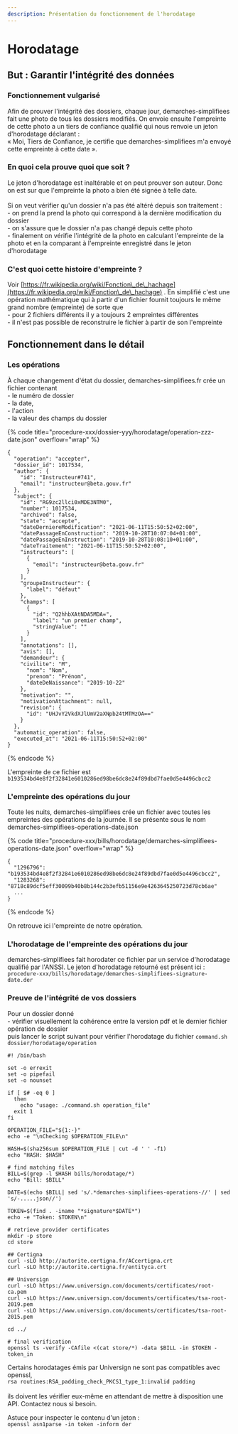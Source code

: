 ```yaml
---
description: Présentation du fonctionnement de l'horodatage
---
```


# Horodatage

## But : Garantir l'intégrité des données

### Fonctionnement vulgarisé

Afin de prouver l'intégrité des dossiers, chaque jour, demarches-simplifiees fait une photo de tous les dossiers modifiés. On envoie ensuite l'empreinte de cette photo a un tiers de confiance qualifié qui nous renvoie un jeton d'horodatage déclarant : \
« Moi, Tiers de Confiance, je certifie que demarches-simplifiees m'a envoyé cette empreinte à cette date ».

### En quoi cela prouve quoi que soit ?

Le jeton d'horodatage est inaltérable et on peut prouver son auteur. Donc on est sur que l'empreinte la photo a bien été signée à telle date.\
\
Si on veut vérifier qu'un dossier n'a pas été altéré depuis son traitement :\
\- on prend la prend la photo qui correspond à la dernière modification du dossier\
\- on s'assure que le dossier n'a pas changé depuis cette photo\
\- finalement on vérifie l'intégrité de la photo en calculant l'empreinte de la photo et en la comparant à l'empreinte enregistré dans le jeton d'horodatage

### C'est quoi cette histoire d'empreinte ?

Voir [https://fr.wikipedia.org/wiki/Fonction\_de\_hachage](https://fr.wikipedia.org/wiki/Fonction\_de\_hachage) . En simplifié c'est une opération mathématique qui à partir d'un fichier fournit toujours le même grand nombre (empreinte) de sorte que \
\- pour 2 fichiers différents il y a toujours 2 empreintes différentes\
\- il n'est pas possible de reconstruire le fichier à partir de son l'empreinte

## Fonctionnement dans le détail

### Les opérations

À chaque changement d'état du dossier, demarches-simplifiees.fr crée un fichier contenant \
\- le numéro de dossier\
\- la date, \
\- l'action\
\- la valeur des champs du dossier

{% code title="procedure-xxx/dossier-yyy/horodatage/operation-zzz-date.json" overflow="wrap" %}
```
{
  "operation": "accepter",
  "dossier_id": 1017534,
  "author": {
    "id": "Instructeur#741",
    "email": "instructeur@beta.gouv.fr"
  },
  "subject": {
    "id": "RG9zc2llci0xMDE3NTM0",
    "number": 1017534,
    "archived": false,
    "state": "accepte",
    "dateDerniereModification": "2021-06-11T15:50:52+02:00",
    "datePassageEnConstruction": "2019-10-28T10:07:04+01:00",
    "datePassageEnInstruction": "2019-10-28T10:08:10+01:00",
    "dateTraitement": "2021-06-11T15:50:52+02:00",
    "instructeurs": [
      {
        "email": "instructeur@beta.gouv.fr"
      }
    ],
    "groupeInstructeur": {
      "label": "défaut"
    },
    "champs": [
      {
        "id": "Q2hhbXAtNDA5MDA=",
        "label": "un premier champ",
        "stringValue": ""
      }
    ],
    "annotations": [],
    "avis": [],
    "demandeur": {
    "civilite": "M",
      "nom": "Nom",
      "prenom": "Prénom",
      "dateDeNaissance": "2019-10-22"
    },
    "motivation": "",
    "motivationAttachment": null,
    "revision": {
      "id": "UHJvY2VkdXJlUmV2aXNpb24tMTMzOA=="
    }
  },
  "automatic_operation": false,
  "executed_at": "2021-06-11T15:50:52+02:00"
}
```
{% endcode %}

L'empreinte de ce fichier est `b193534bd4e8f2f32841e6010286ed98be6dc8e24f89dbd7fae0d5e4496cbcc2`

### L'empreinte des opérations du jour

Toute les nuits, demarches-simplifiees crée un fichier avec toutes les empreintes des opérations de la journée. Il se présente sous le nom demarches-simplifiees-operations-date.json

{% code title="procedure-xxx/bills/horodatage/demarches-simplifiees-operations-date.json" overflow="wrap" %}
```
{
  "1296796": "b193534bd4e8f2f32841e6010286ed98be6dc8e24f89dbd7fae0d5e4496cbcc2",
  "1283268": "8718c89dcf5eff30099b40b8b144c2b3efb51156e9e4263645250723d78cb6ae"
  ...
}
```
{% endcode %}

On retrouve ici l'empreinte de notre opération.

### L'horodatage de l'empreinte des opérations du jour

demarches-simplifiees fait horodater ce fichier par un service d'horodatage qualifié par l'ANSSI. Le jeton d'horodatage retourné est présent ici :\
`procedure-xxx/bills/horodatage/demarches-simplifiees-signature-date.der`

### Preuve de l'intégrité de vos dossiers

Pour un dossier donné\
\- vérifier visuellement la cohérence entre la version pdf et le dernier fichier opération de dossier\
puis lancer le script suivant pour vérifier l'horodatage du fichier `command.sh dossier/horodatage/operation`



```
#! /bin/bash

set -o errexit
set -o pipefail
set -o nounset

if [ $# -eq 0 ]
  then
    echo "usage: ./command.sh operation_file"
  exit 1
fi

OPERATION_FILE="${1:-}"
echo -e "\nChecking $OPERATION_FILE\n"

HASH=$(sha256sum $OPERATION_FILE | cut -d ' ' -f1)
echo "HASH: $HASH"

# find matching files
BILL=$(grep -l $HASH bills/horodatage/*)
echo "Bill: $BILL"

DATE=$(echo $BILL| sed 's/.*demarches-simplifiees-operations-//' | sed 's/-.....json//')

TOKEN=$(find . -iname "*signature*$DATE*")
echo -e "Token: $TOKEN\n"

# retrieve provider certificates
mkdir -p store
cd store

## Certigna
curl -sLO http://autorite.certigna.fr/ACcertigna.crt
curl -sLO http://autorite.certigna.fr/entityca.crt

## Universign
curl -sLO https://www.universign.com/documents/certificates/root-ca.pem
curl -sLO https://www.universign.com/documents/certificates/tsa-root-2019.pem
curl -sLO https://www.universign.com/documents/certificates/tsa-root-2015.pem

cd ../

# final verification
openssl ts -verify -CAfile <(cat store/*) -data $BILL -in $TOKEN -token_in
```

Certains horodatages émis par Universign ne sont pas compatibles avec openssl,\
`rsa routines:RSA_padding_check_PKCS1_type_1:invalid padding`\
\
&#x20;ils doivent les vérifier eux-même en attendant de mettre à disposition une API. Contactez nous si besoin.

Astuce pour inspecter le contenu d'un jeton :\
`openssl asn1parse -in token -inform der`
